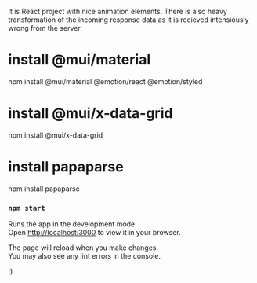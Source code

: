It is React project with nice animation elements. 
There is also heavy transformation of the incoming response data as it is recieved intensiously wrong from the server.

# install @mui/material

npm install @mui/material @emotion/react @emotion/styled

# install @mui/x-data-grid
npm install @mui/x-data-grid

# install papaparse
npm install papaparse

### `npm start`

Runs the app in the development mode.\
Open [http://localhost:3000](http://localhost:3000) to view it in your browser.

The page will reload when you make changes.\
You may also see any lint errors in the console.

:)
